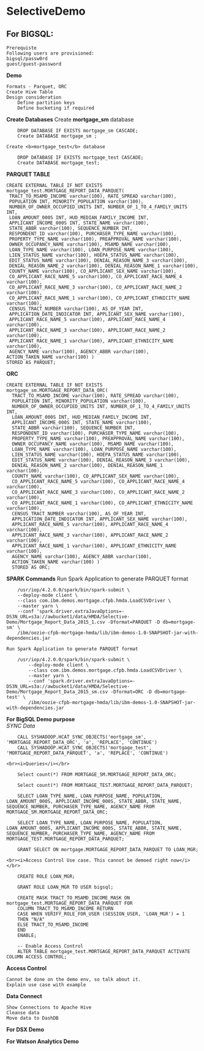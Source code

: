 # SelectiveDemo

## For BIGSQL: ##

    Prerequiste
    Following users are provisioned:
    bigsql/passw0rd
    guest/guest-password

<b>Demo</b>
            
    Formats - Parquet, ORC
    Create Hive Table
    Design consideration
        Define partition keys
        Define bucketing if required


<b>Create Databases</b>
    Create <b>mortgage_sm</b> database

        DROP DATABASE IF EXISTS mortgage_sm CASCADE;
        Create DATABASE mortgage_sm ;
    
    Create <b>mortgage_test</b> database

        DROP DATABASE IF EXISTS mortgage_test CASCADE;
        Create DATABASE mortgage_test;


<b>PARQUET TABLE</b>

    CREATE EXTERNAL TABLE IF NOT EXISTS mortgage_test.MORTGAGE_REPORT_DATA_PARQUET(
     TRACT_TO_MSAMD_INCOME varchar(100), RATE_SPREAD varchar(100),
     POPULATION INT, MINORITY_POPULATION varchar(100),
     NUMBER_OF_OWNER_OCCUPIED_UNITS INT, NUMBER_OF_1_TO_4_FAMILY_UNITS INT,
     LOAN_AMOUNT_000S INT, HUD_MEDIAN_FAMILY_INCOME INT,
     APPLICANT_INCOME_000S INT, STATE_NAME varchar(100),
     STATE_ABBR varchar(100), SEQUENCE_NUMBER INT,
     RESPONDENT_ID varchar(100), PURCHASER_TYPE_NAME varchar(100),
     PROPERTY_TYPE_NAME varchar(100), PREAPPROVAL_NAME varchar(100),
     OWNER_OCCUPANCY_NAME varchar(100), MSAMD_NAME varchar(100),
     LOAN_TYPE_NAME varchar(100), LOAN_PURPOSE_NAME varchar(100),
     LIEN_STATUS_NAME varchar(100), HOEPA_STATUS_NAME varchar(100),
     EDIT_STATUS_NAME varchar(100), DENIAL_REASON_NAME_3 varchar(100),
     DENIAL_REASON_NAME_2 varchar(100), DENIAL_REASON_NAME_1 varchar(100),
     COUNTY_NAME varchar(100), CO_APPLICANT_SEX_NAME varchar(100),
     CO_APPLICANT_RACE_NAME_5 varchar(100), CO_APPLICANT_RACE_NAME_4 varchar(100),
     CO_APPLICANT_RACE_NAME_3 varchar(100), CO_APPLICANT_RACE_NAME_2 varchar(100),
     CO_APPLICANT_RACE_NAME_1 varchar(100), CO_APPLICANT_ETHNICITY_NAME varchar(100),
     CENSUS_TRACT_NUMBER varchar(100), AS_OF_YEAR INT,
     APPLICATION_DATE_INDICATOR INT, APPLICANT_SEX_NAME varchar(100),
     APPLICANT_RACE_NAME_5 varchar(100), APPLICANT_RACE_NAME_4 varchar(100),
     APPLICANT_RACE_NAME_3 varchar(100), APPLICANT_RACE_NAME_2 varchar(100),
     APPLICANT_RACE_NAME_1 varchar(100), APPLICANT_ETHNICITY_NAME varchar(100),
     AGENCY_NAME varchar(100), AGENCY_ABBR varchar(100),
    ACTION_TAKEN_NAME varchar(100) )
    STORED AS PARQUET;

<b>ORC</b>
    
    CREATE EXTERNAL TABLE IF NOT EXISTS mortgage_sm.MORTGAGE_REPORT_DATA_ORC(
      TRACT_TO_MSAMD_INCOME varchar(100), RATE_SPREAD varchar(100),
      POPULATION INT, MINORITY_POPULATION varchar(100),
      NUMBER_OF_OWNER_OCCUPIED_UNITS INT, NUMBER_OF_1_TO_4_FAMILY_UNITS INT,
      LOAN_AMOUNT_000S INT, HUD_MEDIAN_FAMILY_INCOME INT,
      APPLICANT_INCOME_000S INT, STATE_NAME varchar(100),
      STATE_ABBR varchar(100), SEQUENCE_NUMBER INT,
      RESPONDENT_ID varchar(100), PURCHASER_TYPE_NAME varchar(100),
      PROPERTY_TYPE_NAME varchar(100), PREAPPROVAL_NAME varchar(100),
      OWNER_OCCUPANCY_NAME varchar(100), MSAMD_NAME varchar(100),
      LOAN_TYPE_NAME varchar(100), LOAN_PURPOSE_NAME varchar(100),
      LIEN_STATUS_NAME varchar(100), HOEPA_STATUS_NAME varchar(100),
      EDIT_STATUS_NAME varchar(100), DENIAL_REASON_NAME_3 varchar(100),
      DENIAL_REASON_NAME_2 varchar(100), DENIAL_REASON_NAME_1 varchar(100),
      COUNTY_NAME varchar(100), CO_APPLICANT_SEX_NAME varchar(100),
      CO_APPLICANT_RACE_NAME_5 varchar(100), CO_APPLICANT_RACE_NAME_4 varchar(100),
      CO_APPLICANT_RACE_NAME_3 varchar(100), CO_APPLICANT_RACE_NAME_2 varchar(100),
      CO_APPLICANT_RACE_NAME_1 varchar(100), CO_APPLICANT_ETHNICITY_NAME varchar(100),
      CENSUS_TRACT_NUMBER varchar(100), AS_OF_YEAR INT,
      APPLICATION_DATE_INDICATOR INT, APPLICANT_SEX_NAME varchar(100),
      APPLICANT_RACE_NAME_5 varchar(100), APPLICANT_RACE_NAME_4 varchar(100),
      APPLICANT_RACE_NAME_3 varchar(100), APPLICANT_RACE_NAME_2 varchar(100),
      APPLICANT_RACE_NAME_1 varchar(100), APPLICANT_ETHNICITY_NAME varchar(100),
      AGENCY_NAME varchar(100), AGENCY_ABBR varchar(100),
      ACTION_TAKEN_NAME varchar(100) )
      STORED AS ORC;

<b>SPARK Commands</b>
    Run Spark Application to generate PARQUET format
    
        /usr/iop/4.2.0.0/spark/bin/spark-submit \
        --deploy-mode client \
        --class com.ibm.demos.mortgage.cfpb.hmda.LoadCSVDriver \
        --master yarn \
        --conf 'spark.driver.extraJavaOptions=-DS3N_URL=s3a://awbucket1/data/HMDA/Selective-Demo/Mortgage_Report_Data_2015_1.csv -Dformat=PARQUET -D db=mortgage-sm' \
        /ibm/oozie-cfpb-mortgage-hmda/lib/ibm-demos-1.0-SNAPSHOT-jar-with-dependencies.jar

    Run Spark Application to generate PARQUET format
    
        /usr/iop/4.2.0.0/spark/bin/spark-submit \
            --deploy-mode client \
            --class com.ibm.demos.mortgage.cfpb.hmda.LoadCSVDriver \
            --master yarn \
            --conf 'spark.driver.extraJavaOptions=-DS3N_URL=s3a://awbucket1/data/HMDA/Selective-Demo/Mortgage_Report_Data_2015_sm.csv -Dformat=ORC -D db=mortgage-test' \
            /ibm/oozie-cfpb-mortgage-hmda/lib/ibm-demos-1.0-SNAPSHOT-jar-with-dependencies.jar


<b>For BigSQL Demo purpose </b>
    <br><i>SYNC Data</i></br>
    
        CALL SYSHADOOP.HCAT_SYNC_OBJECTS('mortgage_sm', 'MORTGAGE_REPORT_DATA_ORC', 'a', 'REPLACE', 'CONTINUE')
        CALL SYSHADOOP.HCAT_SYNC_OBJECTS('mortgage_test', 'MORTGAGE_REPORT_DATA_PARQUET', 'a', 'REPLACE', 'CONTINUE')
        
    <br><i>Queries</i></br>
    
        Select count(*) FROM MORTGAGE_SM.MORTGAGE_REPORT_DATA_ORC;
        
        Select count(*) FROM MORTGAGE_TEST.MORTGAGE_REPORT_DATA_PARQUET;
        
        SELECT LOAN_TYPE_NAME, LOAN_PURPOSE_NAME, POPULATION, LOAN_AMOUNT_000S, APPLICANT_INCOME_000S, STATE_ABBR, STATE_NAME, SEQUENCE_NUMBER, PURCHASER_TYPE_NAME, AGENCY_NAME FROM MORTGAGE_SM.MORTGAGE_REPORT_DATA_ORC;
        
        SELECT LOAN_TYPE_NAME, LOAN_PURPOSE_NAME, POPULATION, LOAN_AMOUNT_000S, APPLICANT_INCOME_000S, STATE_ABBR, STATE_NAME, SEQUENCE_NUMBER, PURCHASER_TYPE_NAME, AGENCY_NAME FROM MORTGAGE_TEST.MORTGAGE_REPORT_DATA_PARQUET;
        
        GRANT SELECT ON mortgage.MORTGAGE_REPORT_DATA_PARQUET TO LOAN_MGR;

    <br><i>Access Control Use case. This cannot be demoed right now</i></br>

        CREATE ROLE LOAN_MGR;
        
        GRANT ROLE LOAN_MGR TO USER bigsql;

        CREATE MASK TRACT_TO_MSAMD_INCOME_MASK ON mortgage_test.MORTGAGE_REPORT_DATA_PARQUET FOR
        COLUMN TRACT_TO_MSAMD_INCOME RETURN
        CASE WHEN VERIFY_ROLE_FOR_USER (SESSION_USER, 'LOAN_MGR') = 1
        THEN "N/A"
        ELSE TRACT_TO_MSAMD_INCOME
        END
        ENABLE;

        -- Enable Access Control
        ALTER TABLE mortgage_test.MORTGAGE_REPORT_DATA_PARQUET ACTIVATE COLUMN ACCESS CONTROL;

<b>Access Control</b>
    
    Cannot be done on the demo env, so talk about it.
    Explain use case with example

<b>Data Connect</b>
    
    Show Connections to Apache Hive
    Cleanse data
    Move data to DashDB

<b>For DSX Demo</b>

<b>For Watson Analytics Demo</b>

